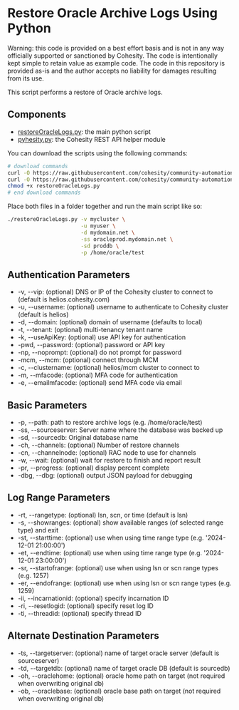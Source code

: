 # Restore Oracle Archive Logs Using Python

Warning: this code is provided on a best effort basis and is not in any way officially supported or sanctioned by Cohesity. The code is intentionally kept simple to retain value as example code. The code in this repository is provided as-is and the author accepts no liability for damages resulting from its use.

This script performs a restore of Oracle archive logs.

## Components

* [restoreOracleLogs.py](https://raw.githubusercontent.com/cohesity/community-automation-samples/main/oracle/python/restoreOracleLogs/restoreOracleLogs.py): the main python script
* [pyhesity.py](https://raw.githubusercontent.com/cohesity/community-automation-samples/main/python/pyhesity/pyhesity.py): the Cohesity REST API helper module

You can download the scripts using the following commands:

```bash
# download commands
curl -O https://raw.githubusercontent.com/cohesity/community-automation-samples/main/oracle/python/restoreOracleLogs/restoreOracleLogs.py
curl -O https://raw.githubusercontent.com/cohesity/community-automation-samples/main/python/pyhesity.py
chmod +x restoreOracleLogs.py
# end download commands
```

Place both files in a folder together and run the main script like so:

```bash
./restoreOracleLogs.py -v mycluster \
                       -u myuser \
                       -d mydomain.net \
                       -ss oracleprod.mydomain.net \
                       -sd proddb \
                       -p /home/oracle/test
```

## Authentication Parameters

* -v, --vip: (optional) DNS or IP of the Cohesity cluster to connect to (default is helios.cohesity.com)
* -u, --username: (optional) username to authenticate to Cohesity cluster (default is helios)
* -d, --domain: (optional) domain of username (defaults to local)
* -t, --tenant: (optional) multi-tenancy tenant name
* -k, --useApiKey: (optional) use API key for authentication
* -pwd, --password: (optional) password or API key
* -np, --noprompt: (optional) do not prompt for password
* -mcm, --mcm: (optional) connect through MCM
* -c, --clustername: (optional) helios/mcm cluster to connect to
* -m, --mfacode: (optional) MFA code for authentication
* -e, --emailmfacode: (optional) send MFA code via email

## Basic Parameters

* -p, --path: path to restore archive logs (e.g. /home/oracle/test)
* -ss, --sourceserver: Server name where the database was backed up
* -sd, --sourcedb: Original database name
* -ch, --channels: (optional) Number of restore channels
* -cn, --channelnode: (optional) RAC node to use for channels
* -w, --wait: (optional) wait for restore to finish and report result
* -pr, --progress: (optional) display percent complete
* -dbg, --dbg: (optional) output JSON payload for debugging

## Log Range Parameters

* -rt, --rangetype: (optional) lsn, scn, or time (default is lsn)
* -s, --showranges: (optional) show available ranges (of selected range type) and exit
* -st, --starttime: (optional) use when using time range type (e.g. '2024-12-01 21:00:00')
* -et, --endtime: (optional) use when using time range type (e.g. '2024-12-01 23:00:00')
* -sr, --startofrange: (optional) use when using lsn or scn range types (e.g. 1257)
* -er, --endofrange: (optional) use when using lsn or scn range types (e.g. 1259)
* -ii, --incarnationid: (optional) specify incarnation ID
* -ri, --resetlogid: (optional) specify reset log ID
* -ti, --threadid: (optional) specify thread ID

## Alternate Destination Parameters

* -ts, --targetserver: (optional) name of target oracle server (default is sourceserver)
* -td, --targetdb: (optional) name of target oracle DB (default is sourcedb)
* -oh, --oraclehome: (optional) oracle home path on target (not required when overwriting original db)
* -ob, --oraclebase: (optional) oracle base path on target (not required when overwriting original db)
